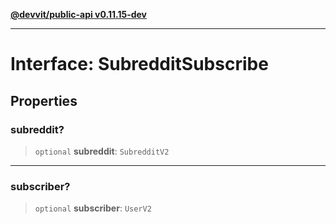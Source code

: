 [**@devvit/public-api v0.11.15-dev**](../../../../README.md)

---

# Interface: SubredditSubscribe

## Properties

<a id="subreddit"></a>

### subreddit?

> `optional` **subreddit**: `SubredditV2`

---

<a id="subscriber"></a>

### subscriber?

> `optional` **subscriber**: `UserV2`
